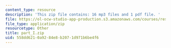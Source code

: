```yaml
---
content_type: resource
description: 'This zip file contains: 16 mp3 files and 1 pdf file. '
file: https://ol-ocw-studio-app-production.s3.amazonaws.com/courses/res-21g-003-learning-chinese-a-foundation-course-in-mandarin-spring-2011/558dd6210a9284e8b2071d971b6be4f6_part_I.zip
file_type: application/zip
resourcetype: Other
title: part_I.zip
uid: 558dd621-0a92-84e8-b207-1d971b6be4f6
---
```

